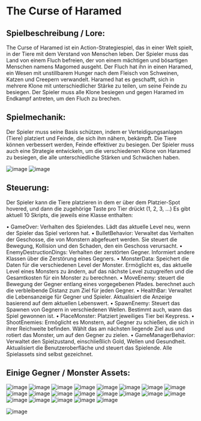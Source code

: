 # The Curse of Haramed
## Spielbeschreibung / Lore:
The Curse of Haramed ist ein Action-Strategiespiel, das in einer Welt spielt, in der Tiere mit dem Verstand von Menschen leben. Der Spieler muss das Land von einem Fluch befreien, der von einem mächtigen und bösartigen Menschen namens Magomed ausgeht. Der Fluch hat ihn in einen Haramed, ein Wesen mit unstillbarem Hunger nach dem Fleisch von Schweinen, Katzen und Creepern verwandelt. Haramed hat es geschafft, sich in mehrere Klone mit unterschiedlicher Stärke zu teilen, um seine Feinde zu besiegen. Der Spieler muss alle Klone besiegen und gegen Haramed im Endkampf antreten, um den Fluch zu brechen.

## Spielmechanik:
Der Spieler muss seine Basis schützen, indem er Verteidigungsanlagen (Tiere) platziert und Feinde, die sich ihm nähern, bekämpft. Die Tiere können verbessert werden, Feinde effektiver zu besiegen. Der Spieler muss auch eine Strategie entwickeln, um die verschiedenen Klone von Haramed zu besiegen, die alle unterschiedliche Stärken und Schwächen haben. 
  
![image](https://user-images.githubusercontent.com/79400664/232307601-b9d686e4-6149-4c41-8717-7cd7992d7c0e.png)
![image](https://user-images.githubusercontent.com/79400664/232307608-b7067a65-5424-4a42-beb1-be924cecff43.png)

## Steuerung:
Der Spieler kann die Tiere platzieren in dem er über dem Platzier-Spot hovered, und dann die zugehörige Taste pro Tier drückt (1, 2, 3, …)
Es gibt aktuell 10 Skripts, die jeweils eine Klasse enthalten:

•	GameOver: Verhalten des Spielendes. Lädt das aktuelle Level neu, wenn der Spieler das Spiel verloren hat.
•	BulletBehavior: Verwaltet das Verhalten der Geschosse, die von Monstern abgefeuert werden. Sie steuert die Bewegung, Kollision und den Schaden, den ein Geschoss verursacht.
•	EnemyDestructionDings: Verhalten der zerstörten Gegner. Informiert andere Klassen über die Zerstörung eines Gegners.
•	MonsterData: Speichert die Daten für die verschiedenen Level der Monster. Ermöglicht es, das aktuelle Level eines Monsters zu ändern, auf das nächste Level zuzugreifen und die Gesamtkosten für ein Monster zu berechnen.
•	MoveEnemy: steuert die Bewegung der Gegner entlang eines vorgegebenen Pfades. berechnet auch die verbleibende Distanz zum Ziel für jeden Gegner.
•	HealthBar: Verwaltet die Lebensanzeige für Gegner und Spieler. Aktualisiert die Anzeige basierend auf dem aktuellen Lebenswert.
•	SpawnEnemy: Steuert das Spawnen von Gegnern in verschiedenen Wellen. Bestimmt auch, wann das Spiel gewonnen ist.
•	PlaceMonster: Platziert jeweiliges Tier bei Keypress.
•	ShootEnemies: Ermöglicht es Monstern, auf Gegner zu schießen, die sich in ihrer Reichweite befinden. Wählt das am nächsten liegende Ziel aus und rotiert das Monster, um auf den Gegner zu zielen.
•	GameManagerBehavior: Verwaltet den Spielzustand, einschließlich Gold, Wellen und Gesundheit. Aktualisiert die Benutzeroberfläche und steuert das Spielende.
Alle Spielassets sind selbst gezeichnet.

## Einige Gegner / Monster Assets: 

![image](https://user-images.githubusercontent.com/79400664/232307641-f24a8d50-d450-41bb-aa10-f0cae1b293a4.png)
![image](https://user-images.githubusercontent.com/79400664/232307647-60728c97-9d95-4665-b5f1-24f8eb2516f4.png)
![image](https://user-images.githubusercontent.com/79400664/232307650-802e6b58-8b1f-45e6-84f6-3205cc37c04f.png)
![image](https://user-images.githubusercontent.com/79400664/232307654-7edef2ae-9cf5-4628-bd3e-8a499f298006.png)
![image](https://user-images.githubusercontent.com/79400664/232307659-93d80a06-686f-41bb-a6b1-cfad7bf07537.png)
![image](https://user-images.githubusercontent.com/79400664/232307660-c6a2dbe1-dbc2-437d-a0e4-098f9124e912.png)
![image](https://user-images.githubusercontent.com/79400664/232307661-e2172450-6e0f-4b7d-9552-83caddf9a092.png)
![image](https://user-images.githubusercontent.com/79400664/232307664-457bf546-4a3c-488f-b696-51008c32563b.png)
![image](https://user-images.githubusercontent.com/79400664/232307671-a2ce01e2-e12a-44ea-a95c-a9f3e47b8f1b.png)
![image](https://user-images.githubusercontent.com/79400664/232307673-32b32ac8-8f14-423f-9067-56d892850cbe.png)
![image](https://user-images.githubusercontent.com/79400664/232307678-a746d47d-21cd-4857-8b23-d658ae8c0d50.png)
![image](https://user-images.githubusercontent.com/79400664/232307679-efb9cb4d-5412-4067-bc27-b3889732c480.png)
![image](https://user-images.githubusercontent.com/79400664/232307680-fe473af9-d4b1-4507-8001-200ba5b2ef88.png)
![image](https://user-images.githubusercontent.com/79400664/232307683-341932a8-bd99-46fd-8b1f-df2daf01d641.png)
![image](https://user-images.githubusercontent.com/79400664/232307686-adf6ef04-38d4-4fb8-a81f-e7eeec223e43.png)
![image](https://user-images.githubusercontent.com/79400664/232307687-a7d4a952-d048-4c1a-afa6-53dfd41366da.png)
![image](https://user-images.githubusercontent.com/79400664/232307691-de95a7cc-bbdc-487b-b890-63b76b7676dc.png)
![image](https://user-images.githubusercontent.com/79400664/232307695-93fa2d35-2655-49f0-ac29-fa987ffdc98c.png)
![image](https://user-images.githubusercontent.com/79400664/232307698-0aad190b-260c-4ad5-896b-98acad17376e.png)
![image](https://user-images.githubusercontent.com/79400664/232307702-71c75383-2c4c-49a3-a170-cd5a497f3555.png)
![image](https://user-images.githubusercontent.com/79400664/232307704-3fb7d518-eb58-4ef8-ae45-7a652fc150c6.png)

![image](https://user-images.githubusercontent.com/79400664/232307706-0fba78e4-66bc-4479-9175-0b287418678c.png)

       
 
